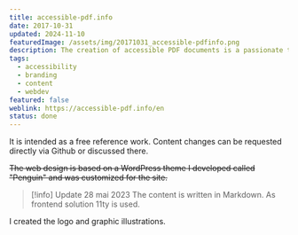 ```yaml
---
title: accessible-pdf.info
date: 2017-10-31
updated: 2024-11-10
featuredImage: /assets/img/20171031_accessible-pdfinfo.png
description: The creation of accessible PDF documents is a passionate topic that I have been working on intensively since 2014. In my spare time, I maintain and run the website [accessible-pdf.info](https://accessible-pdf.info/en). There I share my experiences and knowledge in German and English.
tags:
  - accessibility
  - branding
  - content
  - webdev
featured: false
weblink: https://accessible-pdf.info/en
status: done
---
```

It is intended as a free reference work. Content changes can be requested directly via Github or discussed there.

~~The web design is based on a WordPress theme I developed called "Penguin" and was customized for the site.~~

> [!info] Update 28 mai 2023
> The content is written in Markdown. As frontend solution 11ty is used.

I created the logo and graphic illustrations.
